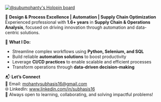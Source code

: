 [![@subumohanty's Holopin board](https://holopin.me/subumohanty)](https://holopin.io/@subumohanty)

🎯 **Design & Process Excellence | Automation | Supply Chain Optimization**  
Experienced professional with **1.6+ years** in **Supply Chain & Operations Analysis**, focused on driving innovation through automation and data-centric solutions.

🚀 **What I Do:**  
- Streamline complex workflows using **Python, Selenium, and SQL**  
- Build reliable **automation solutions** to boost productivity  
- Leverage **CI/CD practices** to enable scalable and efficient processes  
- Transform operations through **data-driven decision-making**

📬 **Let’s Connect**  
📧 Email: [mohantysubhasis16@gmail.com](mailto:mohantysubhasis16@gmail.com)  
🌐 LinkedIn: www.linkedin.com/in/subhasis16  
🌟 Always open to learning, collaborating, and solving impactful problems!



<!---
subu-mohanty/subu-mohanty is a ✨ special ✨ repository because its `README.md` (this file) appears on your GitHub profile.
You can click the Preview link to take a look at your changes.
--->
